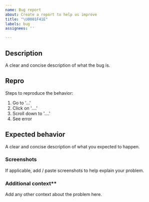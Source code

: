 ```yaml
---
name: Bug report
about: Create a report to help us improve
title: "\U0001F41E"
labels: bug
assignees: ''

---
```


## Description
A clear and concise description of what the bug is.

## Repro
Steps to reproduce the behavior:
1. Go to '...'
2. Click on '....'
3. Scroll down to '....'
4. See error

## Expected behavior
A clear and concise description of what you expected to happen.

### Screenshots
If applicable, add / paste screenshots to help explain your problem.

### Additional context**
Add any other context about the problem here.
